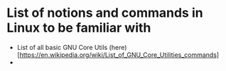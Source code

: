 # List of notions and commands in Linux to be familiar with
- List of all basic GNU Core Utils (here)[https://en.wikipedia.org/wiki/List_of_GNU_Core_Utilities_commands]
 - 
